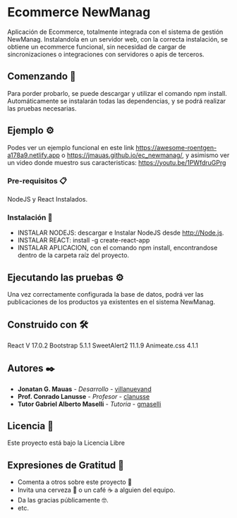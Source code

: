# Ecommerce NewManag

Aplicación de Ecommerce, totalmente integrada con el sistema de gestión NewManag. Instalandola en un servidor web, con la correcta instalación, se obtiene un ecommerce funcional, sin necesidad de cargar de sincronizaciones o integraciones con servidores o apis de terceros.

## Comenzando 🚀

Para porder probarlo, se puede descargar y utilizar el comando npm install. Automáticamente se instalarán todas las dependencias, y se podrá realizar las pruebas necesarias.

## Ejemplo ⚙️

Podes ver un ejemplo funcional en este link https://awesome-roentgen-a178a9.netlify.app o https://jmauas.github.io/ec_newmanag/, y asimismo ver un video donde muestro sus caracteristicas: https://youtu.be/1PWfdruGPrg

### Pre-requisitos 📋

NodeJS y React Instalados.

### Instalación 🔧

- INSTALAR NODEJS: descargar e Instalar NodeJS desde http://Node.js.
- INSTALAR REACT: install -g create-react-app
- INSTALAR APLICACION, con el comando npm install, encontrandose dentro de la carpeta raíz del proyecto.

## Ejecutando las pruebas ⚙️

Una vez correctamente configurada la base de datos, podrá ver las publicaciones de los productos ya existentes en el sistema NewManag.

## Construido con 🛠️

React V 17.0.2
Bootstrap 5.1.1
SweetAlert2 11.1.9
Animeate.css 4.1.1

## Autores ✒️

* **Jonatan G. Mauas** - *Desarrollo* - [villanuevand](https://github.com/jmauas)
* **Prof. Conrado Lanusse** - *Profesor* - [clanusse](conrado.lanusse+profesor@gmail.com)
* **Tutor Gabriel Alberto Maselli** - *Tutoria* - [gmaselli](https://www.linkedin.com/in/gabriel-maselli-b1b4b251/)

## Licencia 📄

Este proyecto está bajo la Licencia Libre

## Expresiones de Gratitud 🎁

* Comenta a otros sobre este proyecto 📢
* Invita una cerveza 🍺 o un café ☕ a alguien del equipo. 
* Da las gracias públicamente 🤓.
* etc.

